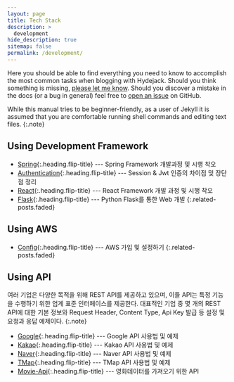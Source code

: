 ```yaml
---
layout: page
title: Tech Stack
description: >
  development
hide_description: true
sitemap: false
permalink: /development/
---
```


Here you should be able to find everything you need to know to accomplish the most common tasks when blogging with Hydejack.
Should you think something is missing, [please let me know](mailto:mail@qwtel.com).
Should you discover a mistake in the docs (or a bug in general) feel free to [open an issue](https://github.com/hydecorp/hydejack/issues) on GitHub.

While this manual tries to be beginner-friendly, as a user of Jekyll it is assumed that you are comfortable running shell commands and editing text files.
{:.note}


## Using Development Framework
* [Spring]{:.heading.flip-title} --- Spring Framework 개발과정 및 시행 착오
* [Authentication]{:.heading.flip-title} --- Session & Jwt 인증의 차이점 및 장단점 정리
* [React]{:.heading.flip-title} --- React Framework 개발 과정 및 시행 착오
* [Flask]{:.heading.flip-title} --- Python Flask를 통한 Web 개발
{:.related-posts.faded}

## Using AWS
* [Config]{:.heading.flip-title} --- AWS 가입 및 설정하기
{:.related-posts.faded}

## Using API
여러 기업은 다양한 목적을 위해 REST API를 제공하고 있으며, 이들 API는 특정 기능을 수행하기 위한 업계 표준 인터페이스를 제공한다. 대표적인 기업 중 몇 개의 REST API에 대한 기본 정보와 Request Header, Content Type,
Api Key 발급 등 설정 및 요청과 응답 예제이다.
{:.note}

* [Google]{:.heading.flip-title} --- Google API 사용법 및 예제 
* [Kakao]{:.heading.flip-title} --- Kakao API 사용법 및 예제 
* [Naver]{:.heading.flip-title} --- Naver API 사용법 및 예제 
* [TMap]{:.heading.flip-title} --- TMap API 사용법 및 예제 
* [Movie-Api]{:.heading.flip-title} --- 영화데이터를 가져오기 위한 API

[Spring]: ./spring.md
[Authentication]: authentication.md
[React]: react.md
[Config]: aws.md
[Flask]: flask.md
[Google]: googleApi.md
[Kakao]: kakaoApi.md
[Naver]: naverApi.md
[TMap]: tmapApi.md
[Movie-Api]: movieApi.md

